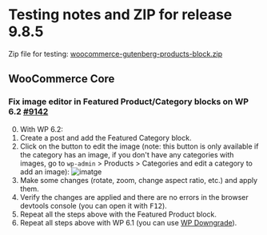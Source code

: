 # Testing notes and ZIP for release 9.8.5

Zip file for testing: [woocommerce-gutenberg-products-block.zip](https://github.com/woocommerce/woocommerce-blocks/files/11287747/woocommerce-gutenberg-products-block.zip)

## WooCommerce Core

### Fix image editor in Featured Product/Category blocks on WP 6.2 [#9142](https://github.com/woocommerce/woocommerce-blocks/pull/9142)

0. With WP 6.2:
1. Create a post and add the Featured Category block.
2. Click on the button to edit the image (note: this button is only available if the category has an image, if you don't have any categories with images, go to `wp-admin` > Products > Categories and edit a category to add an image):
![imatge](https://user-images.githubusercontent.com/3616980/233357474-a8574b19-62c6-425b-b76a-f36b3cbc14b2.png)
3. Make some changes (rotate, zoom, change aspect ratio, etc.) and apply them.
4. Verify the changes are applied and there are no errors in the browser devtools console (you can open it with <kbd>F12</kbd>).
5. Repeat all the steps above with the Featured Product block.
6. Repeat all steps above with WP 6.1 (you can use [WP Downgrade](https://wordpress.org/plugins/wp-downgrade/)).
